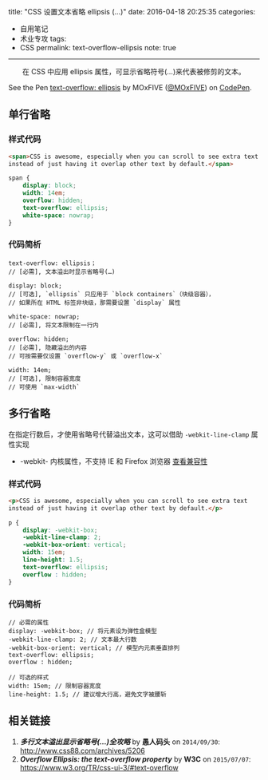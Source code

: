 title: "CSS 设置文本省略 ellipsis (…)"
date: 2016-04-18 20:25:35
categories:
- 自用笔记
- 术业专攻
tags:
- CSS
permalink: text-overflow-ellipsis
note: true
---

　　在 CSS 中应用 ellipsis 属性，可显示省略符号(…)来代表被修剪的文本。

<!-- more -->

<p data-height="309" data-theme-id="0" data-slug-hash="yOjQKo" data-default-tab="css,result" data-user="MOxFIVE" data-embed-version="2" class="codepen">See the Pen <a href="http://codepen.io/MOxFIVE/pen/yOjQKo/">text-overflow: ellipsis</a> by MOxFIVE (<a href="http://codepen.io/MOxFIVE">@MOxFIVE</a>) on <a href="http://codepen.io">CodePen</a>.</p>
<script async src="//assets.codepen.io/assets/embed/ei.js"></script>

## 单行省略

### 样式代码
```html
<span>CSS is awesome, especially when you can scroll to see extra text 
instead of just having it overlap other text by default.</span>
```

```css
span {
    display: block;
    width: 14em;
    overflow: hidden;
    text-overflow: ellipsis;
    white-space: nowrap;
}
```
### 代码简析

``` stylus
text-overflow: ellipsis；
// [必需], 文本溢出时显示省略号(…)

display: block;
// [可选], `ellipsis` 只应用于 `block containers`（块级容器），
// 如果所在 HTML 标签非块级，那需要设置 `display` 属性

white-space: nowrap;
// [必需], 将文本限制在一行内

overflow: hidden;
// [必需], 隐藏溢出的内容
// 可按需要仅设置 `overflow-y` 或 `overflow-x`

width: 14em;
// [可选], 限制容器宽度
// 可使用 `max-width`
```

## 多行省略
在指定行数后，才使用省略号代替溢出文本，这可以借助 `-webkit-line-clamp` 属性实现
- -webkit- 内核属性，不支持 IE 和 Firefox 浏览器 [查看兼容性](http://caniuse.com/#search=-webkit-line-clamp)

### 样式代码
```html
<p>CSS is awesome, especially when you can scroll to see extra text 
instead of just having it overlap other text by default.</p>
```

```css
p {
    display: -webkit-box;
    -webkit-line-clamp: 2;
    -webkit-box-orient: vertical;
    width: 15em;
    line-height: 1.5;
    text-overflow: ellipsis;
    overflow : hidden;
}
```
### 代码简析

``` less
// 必需的属性
display: -webkit-box; // 将元素设为弹性盒模型
-webkit-line-clamp: 2; // 文本最大行数
-webkit-box-orient: vertical; // 模型内元素垂直排列
text-overflow: ellipsis;
overflow : hidden;

// 可选的样式
width: 15em; // 限制容器宽度
line-height: 1.5; // 建议增大行高，避免文字被腰斩
```

## 相关链接

1. ***多行文本溢出显示省略号(…)全攻略*** by **愚人码头** on <code>2014/09/30</code>: <http://www.css88.com/archives/5206>
1. ***Overflow Ellipsis: the text-overflow property*** by **W3C** on <code>2015/07/07</code>: <https://www.w3.org/TR/css-ui-3/#text-overflow>



